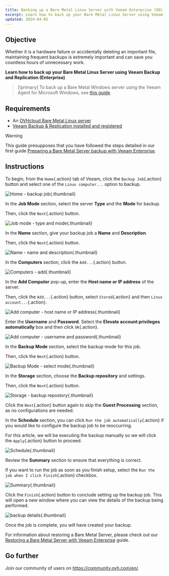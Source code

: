 ```yaml
---
title: Backing up a Bare Metal Linux Server with Veeam Enterprise (EN)
excerpt: Learn how to back up your Bare Metal Linux Server using Veeam Backup and Replication (Enterprise)
updated: 2024-04-05
---
```


## Objective

Whether it is a hardware failure or accidentally deleting an important file, maintaining frequent backups is extremely important and can save you countless hours of unnecessary work.

**Learn how to back up your Bare Metal Linux Server using Veeam Backup and Replication (Enterprise)**

> [!primary]
> To back up a Bare Metal Windows server using the Veeam Agent for Microsoft Windows, see [this guide](/pages/bare_metal_cloud/dedicated_servers/veeam-enterprise-server-backup-windows-agent).

## Requirements

- An [OVHcloud Bare Metal Linux server](https://www.ovhcloud.com/es/bare-metal/)
- [Veeam Backup & Replication installed and registered](/pages/storage_and_backup/backup_and_disaster_recovery_solutions/veeam/veeam_veeam_backup_replication)

> [!warning]
> This guide presupposes that you have followed the steps detailed in our first guide [Preparing a Bare Metal Server backup with Veeam Enterprise](/pages/bare_metal_cloud/dedicated_servers/veeam-enterprise-server-backup-preparation).

## Instructions

To begin, from the `Home`{.action} tab of Veeam, click the `Backup Job`{.action} button and select one of the `Linux computer...` option to backup.

![Home - backup job](images/backup01.png){.thumbnail}

In the **Job Mode** section, select the server **Type** and the **Mode** for backup.

Then, click the `Next`{.action} button.

![Job mode - type and mode](images/backup02.png){.thumbnail}

In the **Name** section, give your backup job a **Name** and **Description**.

Then, click the `Next`{.action} button.

![Name - name and description](images/backup03.png){.thumbnail}

In the **Computers** section, click the `Add...`{.action} button.

![Computers - add](images/backup04.png){.thumbnail}

In the **Add Computer** pop-up, enter the **Host name or IP address** of the server.

Then, click the `Add...`{.action} button, select `Stored`{.action} and then `Linux account...`{.action}.

![Add computer - host name or IP address](images/backup05.png){.thumbnail}

Enter the **Username** and **Password**. Select the **Elevate account privileges automatically** box and then click `OK`{.action}.

![Add computer - username and password](images/backup06.png){.thumbnail}

In the **Backup Mode** section, select the backup mode for this job.

Then, click the `Next`{.action} button.

![Backup Mode - select mode](images/backup07.png){.thumbnail}

In the **Storage** section, choose the **Backup repository** and settings.

Then, click the `Next`{.action} button.

![Storage - backup repostory](images/backup08.png){.thumbnail}

Click the `Next`{.action} button again to skip the **Guest Processing** section, as no configurations are needed.

In the **Schedule** section, you can click `Run the job automatically`{.action} if you would like to configure the backup job to be reoccurring.

For this article, we will be executing the backup manually so we will click the `Apply`{.action} button to proceed.

![Schedule](images/backup09.png){.thumbnail}

Review the **Summary** section to ensure that everything is correct.

If you want to run the job as soon as you finish setup, select the `Run the job when I click Finish`{.action} checkbox.

![Summary](images/backup10.png){.thumbnail}

Click the `Finish`{.action} button to conclude setting up the backup job. This will open a new window where you can view the details of the backup being performed.

![backup details](images/backup11.png){.thumbnail}

Once the job is complete, you will have created your backup.

For information about restoring a Bare Metal Server, please check out our [Restoring a Bare Metal Server with Veeam Enterprise](/pages/bare_metal_cloud/dedicated_servers/veeam-enterprise-server-restore) guide.

## Go further

Join our community of users on <https://community.ovh.com/en/>.
